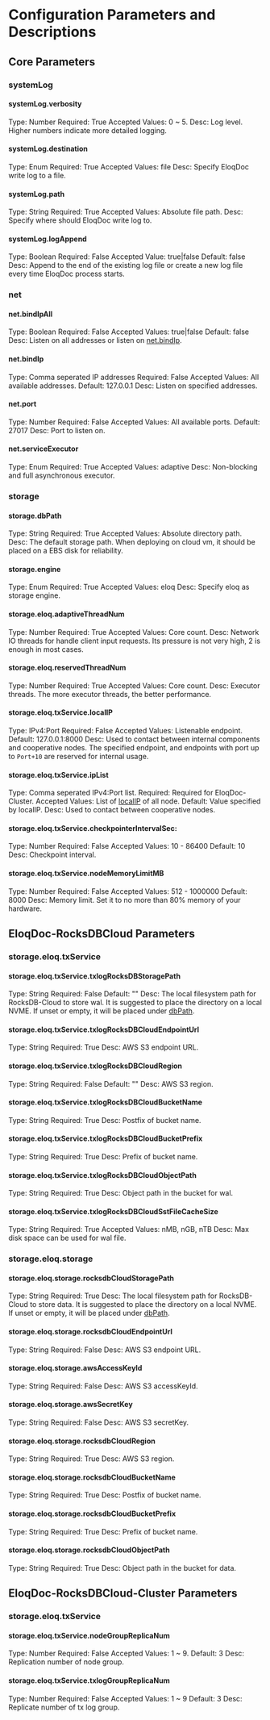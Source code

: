 # Configuration Parameters and Descriptions

## Core Parameters

### systemLog

#### systemLog.verbosity

Type: Number
Required: True
Accepted Values: 0 ~ 5.
Desc: Log level. Higher numbers indicate more detailed logging.

#### systemLog.destination

Type: Enum
Required: True
Accepted Values: file
Desc: Specify EloqDoc write log to a file.

#### systemLog.path

Type: String
Required: True
Accepted Values: Absolute file path.
Desc: Specify where should EloqDoc write log to.

#### systemLog.logAppend

Type: Boolean
Required: False
Accepted Value: true|false
Default: false
Desc: Append to the end of the existing log file or create a new log file every time EloqDoc process starts.

### net

#### net.bindIpAll

Type: Boolean
Required: False
Accepted Values: true|false
Default: false
Desc: Listen on all addresses or listen on [net.bindIp](#netbindip).

#### net.bindIp

Type: Comma seperated IP addresses
Required: False
Accepted Values: All available addresses.
Default: 127.0.0.1
Desc: Listen on specified addresses.

#### net.port

Type: Number
Required: False
Accepted Values: All available ports.
Default: 27017
Desc: Port to listen on.

#### net.serviceExecutor

Type: Enum
Required: True
Accepted Values: adaptive
Desc: Non-blocking and full asynchronous executor.

### storage

#### storage.dbPath

Type: String
Required: True
Accepted Values: Absolute directory path.
Desc: The default storage path. When deploying on cloud vm, it should be placed on a EBS disk for reliability.

#### storage.engine

Type: Enum
Required: True
Accepted Values: eloq
Desc: Specify eloq as storage engine.

#### storage.eloq.adaptiveThreadNum

Type: Number
Required: True
Accepted Values: Core count.
Desc: Network IO threads for handle client input requests. Its pressure is not very high, 2 is enough in most cases.

#### storage.eloq.reservedThreadNum

Type: Number
Required: True
Accepted Values: Core count.
Desc: Executor threads. The more executor threads, the better performance.

#### storage.eloq.txService.localIP

Type: IPv4:Port
Required: False
Accepted Values: Listenable endpoint.
Default: 127.0.0.1:8000
Desc: Used to contact between internal components and cooperative nodes. The specified endpoint, and endpoints with port up to `Port+10` are reserved for internal usage.

#### storage.eloq.txService.ipList

Type: Comma seperated IPv4:Port list.
Required:  Required for EloqDoc-Cluster.
Accepted Values: List of [localIP](#storageeloqtxservicelocalip) of all node.
Default: Value specified by localIP.
Desc: Used to contact between cooperative nodes.

#### storage.eloq.txService.checkpointerIntervalSec:

Type: Number
Required: False
Accepted Values: 10 - 86400
Default: 10
Desc: Checkpoint interval.

#### storage.eloq.txService.nodeMemoryLimitMB

Type: Number
Required: False
Accepted Values: 512 - 1000000
Default: 8000
Desc: Memory limit. Set it to no more than 80% memory of your hardware.

## EloqDoc-RocksDBCloud Parameters

### storage.eloq.txService

#### storage.eloq.txService.txlogRocksDBStoragePath

Type: String
Required: False
Default: ""
Desc: The local filesystem path for RocksDB-Cloud to store wal. It is suggested to place the directory on a local NVME. If unset or empty, it will be placed under [dbPath](#storagedbpath).

#### storage.eloq.txService.txlogRocksDBCloudEndpointUrl

Type: String
Required: True
Desc: AWS S3 endpoint URL.

#### storage.eloq.txService.txlogRocksDBCloudRegion

Type: String
Required: False
Default: ""
Desc: AWS S3 region.

#### storage.eloq.txService.txlogRocksDBCloudBucketName

Type: String
Required: True
Desc: Postfix of bucket name.

#### storage.eloq.txService.txlogRocksDBCloudBucketPrefix

Type: String
Required: True
Desc: Prefix of bucket name.

#### storage.eloq.txService.txlogRocksDBCloudObjectPath

Type: String
Required: True
Desc: Object path in the bucket for wal.

#### storage.eloq.txService.txlogRocksDBCloudSstFileCacheSize

Type: String
Required: True
Accepted Values: nMB, nGB, nTB
Desc: Max disk space can be used for wal file.

### storage.eloq.storage

#### storage.eloq.storage.rocksdbCloudStoragePath

Type: String
Required: True
Desc: The local filesystem path for RocksDB-Cloud to store data. It is suggested to place the directory on a local NVME. If unset or empty, it will be placed under [dbPath](#storagedbpath).

#### storage.eloq.storage.rocksdbCloudEndpointUrl

Type: String
Required: False
Desc: AWS S3 endpoint URL.

#### storage.eloq.storage.awsAccessKeyId

Type: String
Required: False
Desc: AWS S3 accessKeyId.

#### storage.eloq.storage.awsSecretKey

Type: String
Required: False
Desc: AWS S3 secretKey.

#### storage.eloq.storage.rocksdbCloudRegion

Type: String
Required: True
Desc: AWS S3 region.

#### storage.eloq.storage.rocksdbCloudBucketName

Type: String
Required: True
Desc: Postfix of bucket name.

#### storage.eloq.storage.rocksdbCloudBucketPrefix

Type: String
Required: True
Desc: Prefix of bucket name.

#### storage.eloq.storage.rocksdbCloudObjectPath

Type: String
Required: True
Desc: Object path in the bucket for data.

## EloqDoc-RocksDBCloud-Cluster Parameters

### storage.eloq.txService

#### storage.eloq.txService.nodeGroupReplicaNum

Type: Number
Required: False
Accepted Values: 1 ~ 9.
Default: 3
Desc: Replication number of node group.

#### storage.eloq.txService.txlogGroupReplicaNum

Type: Number
Required: False
Accepted Values: 1 ~ 9
Default: 3
Desc: Replicate number of tx log group.
